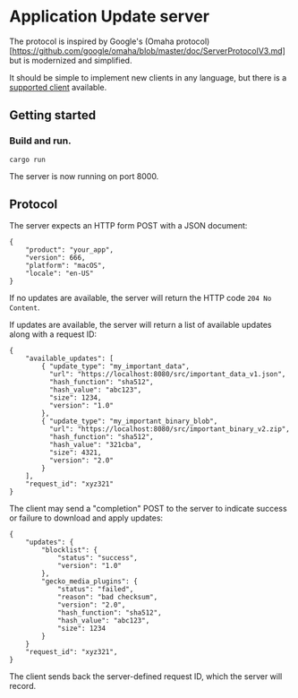# Application Update server

The protocol is inspired by Google's (Omaha protocol)[https://github.com/google/omaha/blob/master/doc/ServerProtocolV3.md] but is modernized and simplified.

It should be simple to implement new clients in any language, but there is
a [supported client](https://github.com/rhelmer/update-client#readme)
available.

## Getting started

### Build and run.
`cargo run`

The server is now running on port 8000.

## Protocol

The server expects an HTTP form POST with a JSON document:

```
{
    "product": "your_app",
    "version": 666,
    "platform": "macOS",
    "locale": "en-US"
}
```

If no updates are available, the server will return the
HTTP code `204 No Content`.

If updates are available, the server will return a list
of available updates along with a request ID:

```
{
    "available_updates": [
        { "update_type": "my_important_data",
          "url": "https://localhost:8080/src/important_data_v1.json",
          "hash_function": "sha512",
          "hash_value": "abc123",
          "size": 1234,
          "version": "1.0"
        },
        { "update_type": "my_important_binary_blob",
          "url": "https://localhost:8080/src/important_binary_v2.zip",
          "hash_function": "sha512",
          "hash_value": "321cba",
          "size": 4321,
          "version": "2.0"
        }
    ],
    "request_id": "xyz321"
}
```

The client may send a "completion" POST to the server to
indicate success or failure to download and apply updates:

```
{
    "updates": {
        "blocklist": {
            "status": "success",
            "version": "1.0"
        },
        "gecko_media_plugins": {
            "status": "failed",
            "reason": "bad checksum",
            "version": "2.0",
            "hash_function": "sha512",
            "hash_value": "abc123",
            "size": 1234
        }
    }
    "request_id": "xyz321",
}
```

The client sends back the server-defined request ID, which the server will record.
